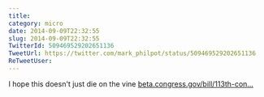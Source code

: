```yaml
---
title: 
category: micro
date: 2014-09-09T22:32:55
slug: 2014-09-09T22:32:55
TwitterId: 509469529202651136
TweetUrl: https://twitter.com/mark_philpot/status/509469529202651136
ReTweetUser: 
---
```


I hope this doesn't just die on the vine [beta.congress.gov/bill/113th-con…](https://beta.congress.gov/bill/113th-congress/senate-joint-resolution/19)